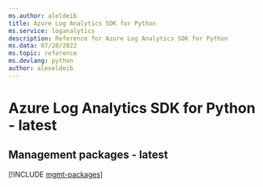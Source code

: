 ```yaml
---
ms.author: aleldeib
title: Azure Log Analytics SDK for Python
ms.service: loganalytics
description: Reference for Azure Log Analytics SDK for Python
ms.data: 07/28/2022
ms.topic: reference
ms.devlang: python
author: alexeldeib
---
```

# Azure Log Analytics SDK for Python - latest

## Management packages - latest
[!INCLUDE [mgmt-packages](log-analytics-mgmt-index.md)]